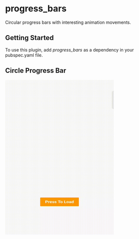 
# progress_bars

  

Circular progress bars with interesting animation movements.
  

## Getting Started

  To use this plugin, add _progress_bars_ as a dependency in your pubspec.yaml file.

## Circle Progress Bar
<img src="/demo/demo.gif" width="350" height="500"/>

